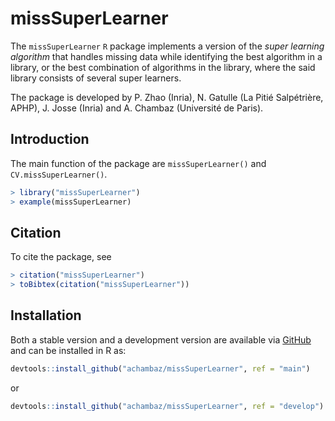 # missSuperLearner


The `missSuperLearner` `R` package implements a version of the *super learning
algorithm* that handles missing data while identifying the best algorithm in a
library, or the best combination of  algorithms in the library, where the said
library consists of several super learners.


The package is developed by P. Zhao (Inria), N. Gatulle (La Pitié Salpétrière,
APHP), J.  Josse (Inria) and A.  Chambaz (Université de Paris).


## Introduction

The   main   function   of    the   package   are   `missSuperLearner()`   and
`CV.missSuperLearner()`. 

```r
> library("missSuperLearner")
> example(missSuperLearner)
```

## Citation

To cite the package, see 

```r
> citation("missSuperLearner")
> toBibtex(citation("missSuperLearner"))
```

## Installation 

Both  a   stable  version  and   a  development  version  are   available  via
[GitHub](https://github.com/achambaz/missSuperLearner)   and    can   be
installed in R as:

```r 
devtools::install_github("achambaz/missSuperLearner", ref = "main")
```

or 

```r 
devtools::install_github("achambaz/missSuperLearner", ref = "develop")
```


